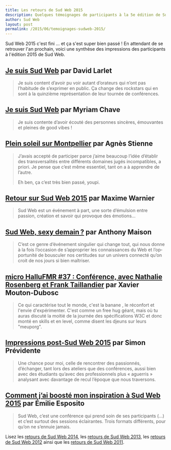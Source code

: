 ```yaml
---
title: Les retours de Sud Web 2015
description: Quelques témoignages de participants à la 5e édition de Sud Web à Montpellier
author: Sud Web
layout: post
permalink: /2015/06/temoignages-sudweb-2015/
---
```


Sud Web 2015 c'est fini … et ça s'est super bien passé !
En attendant de se retrouver l'an prochain, voici une synthèse des impressions des participants à l'édition 2015 de Sud Web.

## [Je suis Sud Web][1] par David Larlet

> Je suis content d’avoir pu voir autant d’orateurs qui n’ont pas l’habitude de s’exprimer en public. Ça change des rockstars qui en sont à la quinzième représentation de leur tournée de conférences.

## [Je suis Sud Web][2] par Myriam Chave

> Je suis contente d’avoir écouté des personnes sincères, émouvantes et pleines de good vibes !

## [Plein soleil sur Montpellier][3] par Agnès Stienne

> J’avais accepté de participer parce j’aime beaucoup l’idée d’établir des transversalités entre différents domaines jugés incompatibles, a priori. Je pense que c’est même essentiel, tant on a à apprendre de l’autre.
>
> Eh ben, ça c’est très bien passé, youpi.

## [Retour sur Sud Web 2015][4] par Maxime Warnier

> Sud Web est un événement à part, une sorte d’émulsion entre passion, création et savoir qui provoque des émotions…

## [Sud Web, sexy demain ?][5] par Anthony Maison

> C’est ce genre d’évé­ne­ment singu­lier qui change tout, qui nous donne à la fois l’oc­ca­sion de s’ap­pro­prier les connais­sances du Web et l’op­por­tu­nité de bous­cu­ler nos certi­tudes sur un univers connecté qu’on croit de nos jours si bien maîtri­ser.

## [micro HalluFMR #37 : Conférence, avec Nathalie Rosenberg et Frank Taillandier][6] par Xavier Mouton-Dubosc

> Ce qui caractérise tout le monde, c'est la banane , le réconfort et l'envie d'expérimenter. C'est comme un free hug géant, mais où tu auras discuté la moitié de la journée des spécifications W3C et donc monté en skills et en level, comme disent les djeuns sur leurs "meuporg".

## [Impressions post-Sud Web 2015][7] par Simon Prévidente

> Une chance pour moi, celle de rencontrer des passionnés, d’échanger, tant lors des ateliers que des conférences, aussi bien avec des étudiants qu’avec des professionnels plus « aguerris » analysant avec davantage de recul l’époque que nous traversons.

## [Comment j’ai boosté mon inspiration à Sud Web 2015][8] par Émilie Esposito

> Sud Web, c’est une conférence qui prend soin de ses participants (…) et c’est surtout des sessions éclairantes. Trois formats différents, pour qu’on ne s’ennuie jamais.

Lisez les [retours de Sud Web 2014][26], les [retours de Sud Web 2013][27], les [retours de Sud Web 2012][28] ainsi que les [retours de Sud Web 2011][29].

[1]: https://larlet.fr/david/stream/2015/05/30/
[2]: http://www.myriamchave.fr/je-suis-sudweb/
[3]: http://seenthis.net/messages/375860
[4]: http://maxlab.fr/2015/06/retour-sur-sud-web-2015/
[5]: https://jolicampus.com/discussion/sudweb-sexy-demain
[6]: http://dascritch.net/post/2015/06/03/micro-%40HalluFMR-37-%3A-Conf%C3%A9rence%2C-avec-Nathalie-Rosenberg-et-Frank-Taillandier
[7]: https://simon-previdente.github.io/blog/sudweb2015-impressions.html
[8]: http://blog.kaliop.com/blog/2015/06/16/sud-web-2015/
[26]: http://sudweb.fr/blog/2015/01/vos-avis/
[27]: http://sudweb.fr/blog/2013/05/retours-participants-sud-web-2013/
[28]: http://sudweb.fr/blog/2012/06/ils-parlent-de-sud-web/ "Ils parlent de Sud Web"
[29]: http://sudweb.fr/blog/2011/05/ils-parlent-de-sud-web-2011/ "Ils parlent de Sud Web 2011"
